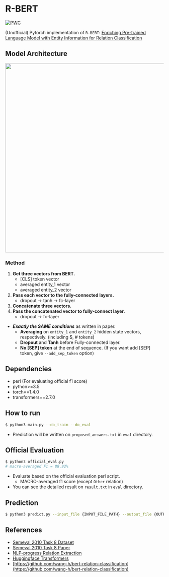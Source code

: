 # R-BERT

[![PWC](https://img.shields.io/endpoint.svg?url=https://paperswithcode.com/badge/enriching-pre-trained-language-model-with/relation-extraction-on-semeval-2010-task-8)](https://paperswithcode.com/sota/relation-extraction-on-semeval-2010-task-8?p=enriching-pre-trained-language-model-with)

(Unofficial) Pytorch implementation of `R-BERT`: [Enriching Pre-trained Language Model with Entity Information for Relation Classification](https://arxiv.org/abs/1905.08284)

## Model Architecture

<p float="left" align="center">
    <img width="600" src="https://user-images.githubusercontent.com/28896432/68673458-1b090d00-0597-11ea-96b1-7c1453e6edbb.png" />  
</p>

### **Method**

1. **Get three vectors from BERT.**
   - [CLS] token vector
   - averaged entity_1 vector
   - averaged entity_2 vector
2. **Pass each vector to the fully-connected layers.**
   - dropout -> tanh -> fc-layer
3. **Concatenate three vectors.**
4. **Pass the concatenated vector to fully-connect layer.**
   - dropout -> fc-layer

- **_Exactly the SAME conditions_** as written in paper.
  - **Averaging** on `entity_1` and `entity_2` hidden state vectors, respectively. (including \$, # tokens)
  - **Dropout** and **Tanh** before Fully-connected layer.
  - **No [SEP] token** at the end of sequence. (If you want add [SEP] token, give `--add_sep_token` option)

## Dependencies

- perl (For evaluating official f1 score)
- python>=3.5
- torch==1.4.0
- transformers==2.7.0

## How to run

```bash
$ python3 main.py --do_train --do_eval
```

- Prediction will be written on `proposed_answers.txt` in `eval` directory.

## Official Evaluation

```bash
$ python3 official_eval.py
# macro-averaged F1 = 88.92%
```

- Evaluate based on the official evaluation perl script.
  - MACRO-averaged f1 score (except `Other` relation)
- You can see the detailed result on `result.txt` in `eval` directory.

## Prediction

```bash
$ python3 predict.py --input_file {INPUT_FILE_PATH} --output_file {OUTPUT_FILE_PATH} --model_dir {SAVED_CKPT_PATH}
```

## References

- [Semeval 2010 Task 8 Dataset](https://drive.google.com/file/d/0B_jQiLugGTAkMDQ5ZjZiMTUtMzQ1Yy00YWNmLWJlZDYtOWY1ZDMwY2U4YjFk/view?sort=name&layout=list&num=50)
- [Semeval 2010 Task 8 Paper](https://www.aclweb.org/anthology/S10-1006.pdf)
- [NLP-progress Relation Extraction](http://nlpprogress.com/english/relationship_extraction.html)
- [Huggingface Transformers](https://github.com/huggingface/transformers)
- [https://github.com/wang-h/bert-relation-classification](https://github.com/wang-h/bert-relation-classification)
